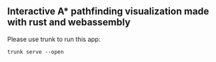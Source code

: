 ## Interactive A\* pathfinding visualization made with rust and webassembly

Please use trunk to run this app:

`trunk serve --open`
